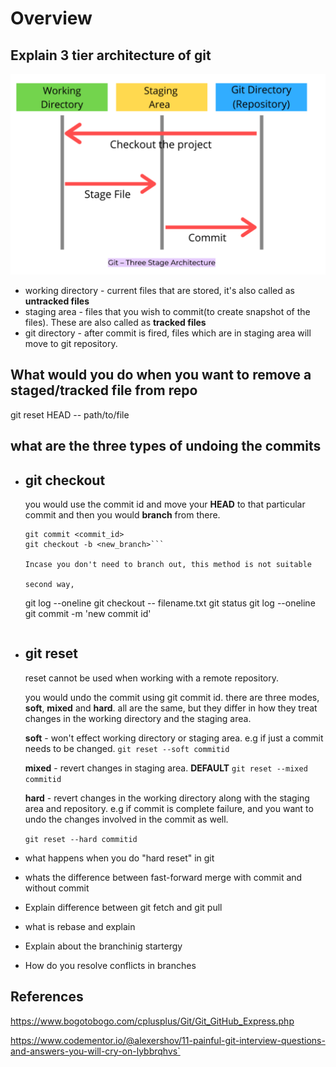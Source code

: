 # Overview

## Explain 3 tier architecture of git

![git architecture](../images/git_three_tier_arch.png)

- working directory - current files that are stored, it's also called as **untracked files**
- staging area - files that you wish to commit(to create snapshot of the files). These are also called as **tracked files**
- git directory - after commit is fired, files which are in staging area will move to git repository.

## What would you do when you want to remove a staged/tracked file from repo

git reset HEAD -- path/to/file

## what are the three types of undoing the commits
    
- ## git checkout
  you would use the commit id and move your **HEAD** to that particular commit and then you would **branch** from there. 

  ```
  git commit <commit_id>
  git checkout -b <new_branch>```

  Incase you don't need to branch out, this method is not suitable

  second way,

  ```
  git log --oneline
  git checkout <commit-id> -- filename.txt
  git status
  git log --oneline
  git commit -m 'new commit id'
  ```

- ## git reset 
    reset cannot be used when working with a remote repository. 

    you would undo the commit using git commit id. there are three modes, **soft**, **mixed** and **hard**. all are the same, but they differ in how they treat changes in the working directory and the staging area. 

    **soft** - won't effect working directory or staging area. e.g if just a commit needs to be changed. 
    ```git reset --soft commitid```

    **mixed** - revert changes in staging area. **DEFAULT** 
    ```git reset --mixed commitid```


    **hard** - revert changes in the working directory along with the staging area and repository. e.g if commit is complete failure, and you want to undo the changes involved in the commit as well.

    ```git reset --hard commitid```


- what happens when you do "hard reset" in git
- whats the difference between fast-forward merge with commit and without commit
- Explain difference between git fetch and git pull
- what is rebase and explain
- Explain about the branchinig startergy
- How do you resolve conflicts in branches

## References
https://www.bogotobogo.com/cplusplus/Git/Git_GitHub_Express.php

https://www.codementor.io/@alexershov/11-painful-git-interview-questions-and-answers-you-will-cry-on-lybbrqhvs`
